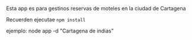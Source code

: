 
Esta app es para gestinos reservas de moteles en la ciudad de Cartagena


Recuerden ejecutae ```npm install```

ejemplo: node app -d "Cartagena de indias"